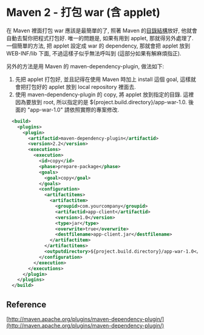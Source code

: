 # Maven 2 - 打包 war (含 applet)


在 Maven 裡面打包 war 應該是最簡單的了, 照著 Maven 的[目錄結構](http://maven.apache.org/guides/introduction/introduction-to-the-standard-directory-layout.html/)放好, 他就會自動去幫你把程式打包好. 唯一的問題是, 如果有用到 applet, 那就得另外處理了. 一個簡單的方法, 把 applet 設定成 war 的 dependency, 那就會把 applet 放到 WEB-INF/lib 下面, 不過這樣子似乎無法呼叫到 (這部分如果有解麻煩指正).

另外的方法是用 Maven 的 maven-dependency-plugin, 做法如下:  

1.  先把 applet 打包好, 並且記得在使用 Maven 時加上 install 這個 goal, 這樣就會把打包好的 applet 放到 local repository 裡面去.
2.  使用 maven-dependency-plugin 的 copy, 將 applet 放到指定的目錄. 這裡因為要放到 root, 所以指定的是 ${project.build.directory}/app-war-1.0. 後面的 "app-war-1.0" 請依照實際的專案修改.

```xml
  <build>
    <plugins>
      <plugin>
        <artifactid>maven-dependency-plugin</artifactid>
        <version>2.2</version>
        <executions>
          <execution>
            <id>copy</id>
            <phase>prepare-package</phase>
            <goals>
              <goal>copy</goal>
            </goals>
            <configuration>
              <artifactitems>
                <artifactitem>
                  <groupid>com.yourcompany</groupid>
                  <artifactid>app-client</artifactid>
                  <version>1.0</version>
                  <type>jar</type>
                  <overwrite>true</overwrite>
                  <destfilename>app-client.jar</destfilename>
                </artifactitem>
              </artifactitems>
              <outputdirectory>${project.build.directory}/app-war-1.0</outputdirectory>
            </configuration>
          </execution>
        </executions>
      </plugin>
    </plugins>
  </build>
```

## Reference

[http://maven.apache.org/plugins/maven-dependency-plugin/](http://maven.apache.org/plugins/maven-dependency-plugin/)

